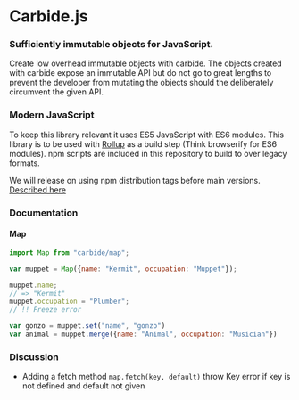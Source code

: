 # Carbide.js

### Sufficiently immutable objects for JavaScript.

Create low overhead immutable objects with carbide.
The objects created with carbide expose an immutable API but do not go to great lengths to prevent the developer from mutating the objects should the deliberately circumvent the given API.

### Modern JavaScript

To keep this library relevant it uses ES5 JavaScript with ES6 modules.
This library is to be used with [Rollup](http://rollupjs.org) as a build step (Think browserify for ES6 modules).
npm scripts are included in this repository to build to over legacy formats.

We will release on using npm distribution tags before main versions.
[Described here](https://medium.com/greenkeeper-blog/one-simple-trick-for-javascript-package-maintainers-to-avoid-breaking-their-user-s-software-and-to-6edf06dc5617#.t839vcynj)

### Documentation

#### Map

```js
import Map from "carbide/map";

var muppet = Map({name: "Kermit", occupation: "Muppet"});

muppet.name;
// => "Kermit"
muppet.occupation = "Plumber";
// !! Freeze error

var gonzo = muppet.set("name", "gonzo")
var animal = muppet.merge({name: "Animal", occupation: "Musician"})
```

### Discussion

- Adding a fetch method
`map.fetch(key, default)` throw Key error if key is not defined and default not given
